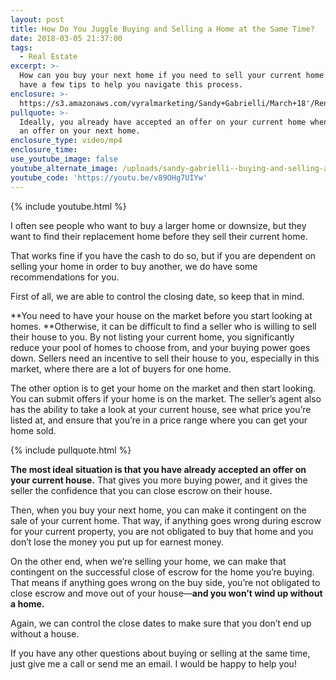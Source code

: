 ```yaml
---
layout: post
title: How Do You Juggle Buying and Selling a Home at the Same Time?
date: 2018-03-05 21:37:00
tags:
  - Real Estate
excerpt: >-
  How can you buy your next home if you need to sell your current home first? I
  have a few tips to help you navigate this process.
enclosure: >-
  https://s3.amazonaws.com/vyralmarketing/Sandy+Gabrielli/March+18'/Reno+Area+Real+Estate+Agent-+Juggling+2+Real+Estate+Deals+at+Once.mp4
pullquote: >-
  Ideally, you already have accepted an offer on your current home when making
  an offer on your next home.
enclosure_type: video/mp4
enclosure_time:
use_youtube_image: false
youtube_alternate_image: /uploads/sandy-gabrielli--buying-and-selling-at-the-same-time-youtube.jpg
youtube_code: 'https://youtu.be/v89OHg7UIYw'
---
```


{% include youtube.html %}

I often see people who want to buy a larger home or downsize, but they want to find their replacement home before they sell their current home.

That works fine if you have the cash to do so, but if you are dependent on selling your home in order to buy another, we do have some recommendations for you.

First of all, we are able to control the closing date, so keep that in mind.

**You need to have your house on the market before you start looking at homes.&nbsp;**Otherwise, it can be difficult to find a seller who is willing to sell their house to you. By not listing your current home, you significantly reduce your pool of homes to choose from, and your buying power goes down. Sellers need an incentive to sell their house to you, especially in this market, where there are a lot of buyers for one home.

The other option is to get your home on the market and then start looking. You can submit offers if your home is on the market. The seller’s agent also has the ability to take a look at your current house, see what price you’re listed at, and ensure that you’re in a price range where you can get your home sold.

{% include pullquote.html %}

**The most ideal situation is that you have already accepted an offer on your current house.** That gives you more buying power, and it gives the seller the confidence that you can close escrow on their house.

Then, when you buy your next home, you can make it contingent on the sale of your current home. That way, if anything goes wrong during escrow for your current property, you are not obligated to buy that home and you don’t lose the money you put up for earnest money.

On the other end, when we’re selling your home, we can make that contingent on the successful close of escrow for the home you’re buying. That means if anything goes wrong on the buy side, you’re not obligated to close escrow and move out of your house—**and you won’t wind up without a home.**

Again, we can control the close dates to make sure that you don’t end up without a house.

If you have any other questions about buying or selling at the same time, just give me a call or send me an email. I would be happy to help you!